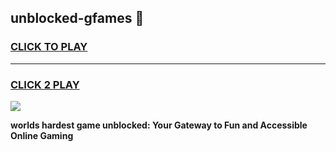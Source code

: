 
## unblocked-gfames 👋
<h3>
<a href="https://premium.freeplayer.one?title=unblocked-gfames&ref=14F">CLICK TO PLAY</a></h3>
<hr>

<h3>
<a href="https://premium.freeplayer.one?title=unblocked-gfames&ref=14F">CLICK 2 PLAY</a>
  
</h3>

<a href="https://premium.freeplayer.one?title=unblocked-gfames&ref=12F/"><img src="https://clearcache.store/games.png"></a>


**worlds hardest game unblocked: Your Gateway to Fun and Accessible Online Gaming**

